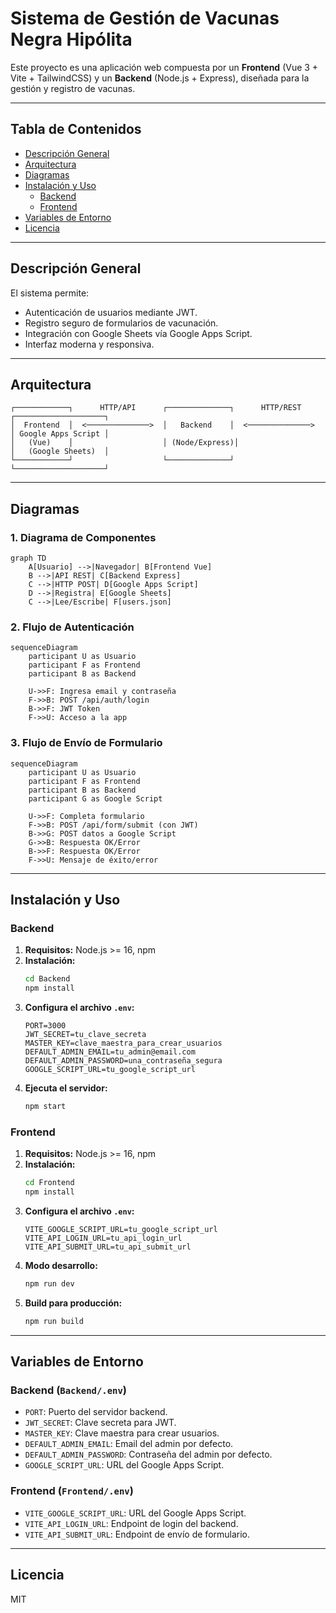 # Sistema de Gestión de Vacunas Negra Hipólita

Este proyecto es una aplicación web compuesta por un **Frontend** (Vue 3 + Vite + TailwindCSS) y un **Backend** (Node.js + Express), diseñada para la gestión y registro de vacunas.

---

## Tabla de Contenidos

- [Descripción General](#descripción-general)
- [Arquitectura](#arquitectura)
- [Diagramas](#diagramas)
- [Instalación y Uso](#instalación-y-uso)
  - [Backend](#backend)
  - [Frontend](#frontend)
- [Variables de Entorno](#variables-de-entorno)
- [Licencia](#licencia)

---

## Descripción General

El sistema permite:
- Autenticación de usuarios mediante JWT.
- Registro seguro de formularios de vacunación.
- Integración con Google Sheets vía Google Apps Script.
- Interfaz moderna y responsiva.

---

## Arquitectura

```
┌────────────┐      HTTP/API      ┌──────────────┐      HTTP/REST      ┌────────────────────┐
│  Frontend  │  <──────────────>  │   Backend    │  <──────────────>   │ Google Apps Script │
│   (Vue)    │                    │ (Node/Express)│                   │   (Google Sheets)  │
└────────────┘                    └──────────────┘                     └────────────────────┘
```

---

## Diagramas

### 1. Diagrama de Componentes

```mermaid
graph TD
    A[Usuario] -->|Navegador| B[Frontend Vue]
    B -->|API REST| C[Backend Express]
    C -->|HTTP POST| D[Google Apps Script]
    D -->|Registra| E[Google Sheets]
    C -->|Lee/Escribe| F[users.json]
```

### 2. Flujo de Autenticación

```mermaid
sequenceDiagram
    participant U as Usuario
    participant F as Frontend
    participant B as Backend

    U->>F: Ingresa email y contraseña
    F->>B: POST /api/auth/login
    B->>F: JWT Token
    F->>U: Acceso a la app
```

### 3. Flujo de Envío de Formulario

```mermaid
sequenceDiagram
    participant U as Usuario
    participant F as Frontend
    participant B as Backend
    participant G as Google Script

    U->>F: Completa formulario
    F->>B: POST /api/form/submit (con JWT)
    B->>G: POST datos a Google Script
    G->>B: Respuesta OK/Error
    B->>F: Respuesta OK/Error
    F->>U: Mensaje de éxito/error
```

---

## Instalación y Uso

### Backend

1. **Requisitos:** Node.js >= 16, npm
2. **Instalación:**
    ```sh
    cd Backend
    npm install
    ```
3. **Configura el archivo `.env`:**
    ```
    PORT=3000
    JWT_SECRET=tu_clave_secreta
    MASTER_KEY=clave_maestra_para_crear_usuarios
    DEFAULT_ADMIN_EMAIL=tu_admin@email.com
    DEFAULT_ADMIN_PASSWORD=una_contraseña_segura
    GOOGLE_SCRIPT_URL=tu_google_script_url
    ```
4. **Ejecuta el servidor:**
    ```sh
    npm start
    ```

### Frontend

1. **Requisitos:** Node.js >= 16, npm
2. **Instalación:**
    ```sh
    cd Frontend
    npm install
    ```
3. **Configura el archivo `.env`:**
    ```
    VITE_GOOGLE_SCRIPT_URL=tu_google_script_url
    VITE_API_LOGIN_URL=tu_api_login_url
    VITE_API_SUBMIT_URL=tu_api_submit_url
    ```
4. **Modo desarrollo:**
    ```sh
    npm run dev
    ```
5. **Build para producción:**
    ```sh
    npm run build
    ```

---

## Variables de Entorno

### Backend (`Backend/.env`)
- `PORT`: Puerto del servidor backend.
- `JWT_SECRET`: Clave secreta para JWT.
- `MASTER_KEY`: Clave maestra para crear usuarios.
- `DEFAULT_ADMIN_EMAIL`: Email del admin por defecto.
- `DEFAULT_ADMIN_PASSWORD`: Contraseña del admin por defecto.
- `GOOGLE_SCRIPT_URL`: URL del Google Apps Script.

### Frontend (`Frontend/.env`)
- `VITE_GOOGLE_SCRIPT_URL`: URL del Google Apps Script.
- `VITE_API_LOGIN_URL`: Endpoint de login del backend.
- `VITE_API_SUBMIT_URL`: Endpoint de envío de formulario.

---

## Licencia

MIT